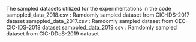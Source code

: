The sampled datasets utilized for the experimentations in the code
samppled_data_2018.csv : Ramdomly sampled dataset from CIC-IDS-2017 dataset
samppled_data_2017.csv : Ramdomly sampled dataset from CEC-CIC-IDS-2018 dataset
samppled_data_2019.csv : Ramdomly sampled dataset from CIC-DDoS-2019 dataset
